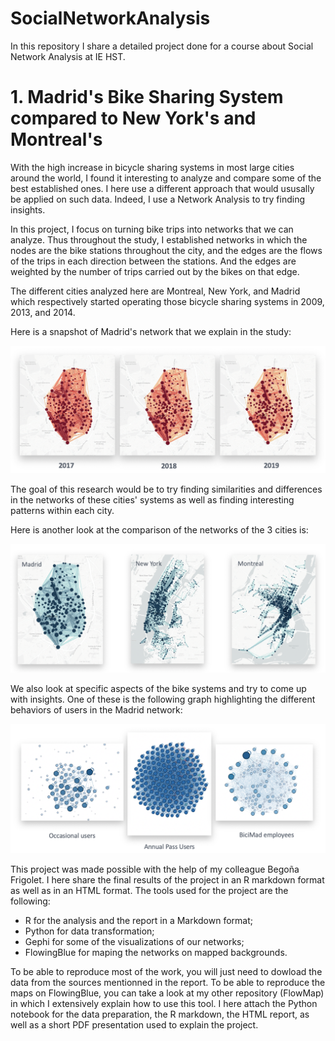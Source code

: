 # SocialNetworkAnalysis
In this repository I share a detailed project done for a course about Social Network Analysis at IE HST.

# 1. Madrid's Bike Sharing System compared to New York's and Montreal's
With the high increase in bicycle sharing systems in most large cities around the world, I found it interesting to analyze and compare some of the best established ones. I here use a different approach that would ususally be applied on such data. Indeed, I use a Network Analysis to try finding insights.

In this project, I focus on turning bike trips into  networks that we can analyze. Thus throughout the study, I established networks in which the nodes are the bike stations throughout the city, and the edges are the flows of the trips in each direction between the stations. And the edges are weighted by the number of trips carried out by the bikes on that edge. 

The different cities analyzed here are Montreal, New York, and Madrid which respectively started operating those bicycle sharing systems in 2009, 2013, and 2014.

Here is a snapshot of Madrid's network that we explain in the study:

![Madrid's Network over 3 years](/1_Madrid_Montreal_NY_bikes/graphs/madrid.png)

The goal of this research would be to try finding similarities and differences in the networks of these cities' systems as well as finding interesting patterns within each city. 

Here is another look at the comparison of the networks of the 3 cities is:

![Comparison between the 3 cities](/1_Madrid_Montreal_NY_bikes/graphs/comparison.png)

We also look at specific aspects of the bike systems and try to come up with insights. One of these is the following graph highlighting the different behaviors of users in the Madrid network:

![Madrid's users; behaviors](/1_Madrid_Montreal_NY_bikes/graphs/madrid_users.png)

This project was made possible with the help of my colleague Begoña Frigolet. I here share the final results of the project in an R markdown format as well as in an HTML format. The tools used for the project are the following:

- R for the analysis and the report in a Markdown format;
- Python for data transformation;
- Gephi for some of the visualizations of our networks;
- FlowingBlue for maping the networks on mapped backgrounds.

To be able to reproduce most of the work, you will just need to dowload the data from the sources mentionned in the report. To be able to reproduce the maps on FlowingBlue, you can take a look at my other repository (FlowMap) in which I extensively explain how to use this tool. I here attach the Python notebook for the data preparation, the R markdown, the HTML report, as well as a short PDF presentation used to explain the project.


